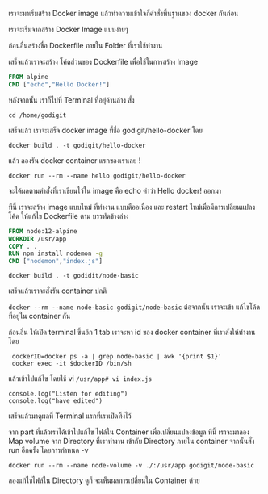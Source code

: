 เราจะมาเริ่มสร้าง Docker image แล้วทำความเข้าใจก็คำสั่งพื้นฐานของ docker กันก่อน

เราจะเริ่มจากสร้าง Docker Image แบบง่ายๆ

ก่อนอื่นสร้างชื่อ Dockerfile ภายใน Folder ที่เราใช้ทำงาน

เสร็จแล้วเราจะสร้าง โค้ดส่วนของ Dockerfile เพื่อใช้ในการสร้าง Image

```Dockerfile
FROM alpine
CMD ["echo","Hello Docker!"]

```

หลังจากนั้น เราก็ไปที่ Terminal ที่อยุ่ด้านล่าง สั่ง

`cd /home/godigit`

เสร็จแล้ว เราจะเสร็จ docker image ที่ชื่อ godigit/hello-docker โดย

`docker build . -t godigit/hello-docker`

แล้ว ลองรัน docker container แรกของเราเลย !

`docker run --rm --name hello godigit/hello-docker`

จะได้ผลตามคำสัั่งที่เราเขียนไว้ใน image คือ echo คำว่า Hello docker! ออกมา

ทีนี้ เราจะสร้าง image แบบใหม่ ที่ทำงาน แบบตืออเนื่อง และ restart ใหม่เมื่อมีการเปลี่ยนแปลงโค้ด
ให้แก้ไข Dockerfile ตาม บรรทัดข้างล่าง

```Dockerfile
FROM node:12-alpine
WORKDIR /usr/app
COPY . .
RUN npm install nodemon -g
CMD ["nodemon","index.js"]
```

`docker build . -t godidit/node-basic`

เสร็จแล้วเราจะสั่งรัน container ปกติ

`docker --rm --name node-basic godigit/node-basic`
ต่อจากนั้น เราจะเข้า แก้ไขโค้ดที่อยู่ใน container กัน

ก่อนอื่น ให้เปิด terminal ขึ้นอีก 1 tab
เราจะหา id ของ docker container ที่เราสั่งให้ทำงาน โดย

```
 dockerID=docker ps -a | grep node-basic | awk '{print $1}'
 docker exec -it $dockerID /bin/sh
```

แล้วเข้าไปแก้ไข โดยใช้ vi
`/usr/app# vi index.js`

```
console.log("Listen for editing")
console.log("have edited")
```

เสร็จแล้วมาดูผลที่ Terminal แรกที่เราเปิดทิ้งไว้

จาก part ที่แล้วเราได้เข้าไปแก้ไข ไฟล์ใน Container เพื่อเปลี่ยนแปลงข้อมูล
ทีนี้ เราจะมาลอง Map volume จาก Directory ที่เราทำงาน เข้ากับ Directory ภายใน container
จากนั้นสั่ง run อีกครั้ง โดยการกำหนด -v

`docker run --rm --name node-volume -v ./:/usr/app godigit/node-basic`

ลองแก้ไขไฟล์ใน Directory ดูก็ จะเห็นผลการเปลี่ยนใน Container ด้วย
